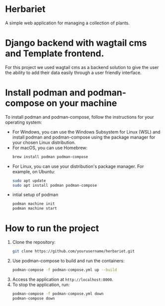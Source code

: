# Herbariet

A simple web application for managing a collection of plants.

# Django backend with wagtail cms and Template frontend.

For this project we used wagtail cms as a backend solution to give the user the ability to add their data easily through a user friendly interface.

# Install podman and podman-compose on your machine
To install podman and podman-compose, follow the instructions for your operating system:

- For Windows, you can use the Windows Subsystem for Linux (WSL) and install podman and podman-compose using the package manager for your chosen Linux distribution.
- For macOS, you can use Homebrew:
  ```bash
  brew install podman podman-compose
  ```
- For Linux, you can use your distribution's package manager. For example, on Ubuntu:
  ```bash
  sudo apt update
  sudo apt install podman podman-compose
  ```
- intial setup of podman
    ```bash
    podman machine init
    podman machine start
    ```

# How to run the project

1. Clone the repository:
   ```bash
   git clone https://github.com/yourusername/herbariet.git
   ```
2. Use podman-compose to build and run the containers:
    ```bash
    podman-compose -f podman-compose.yml up --build
    ```
3. Access the application at `http://localhost:8000`.
4. To stop the application, run:
    ```bash
   podman-compose -f podman-compose.yml down
   podman-compose down
   ```
